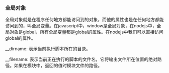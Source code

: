 

### 全局对象

全局对象就是在程序任何地方都能访问到的对象，而他的属性也是在任何地方都能访问到的，叫全局变量。在javascript中，window是全局对象，在nodejs中，全局对象是global，所有全局变量都是global的属性。在nodejs中我们可以直接访问global的属性。

__dirname: 表示当前执行脚本所在的目录。

__filename: 表示当前正在执行的脚本的文件名，它将输出文件所在位置的绝对路径。如果在模块中，返回的值时模块文件的路径。

